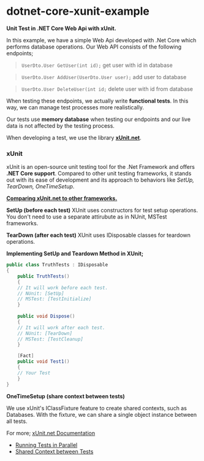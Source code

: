 # dotnet-core-xunit-example
**Unit Test in .NET Core Web Api with xUnit.**

In this example, we have a simple Web Api developed with .Net Core which performs database operations. Our Web API consists of the following endpoints;

> `UserDto.User GetUser(int id);` get user with id in database

> `UserDto.User AddUser(UserDto.User user);` add user to database

> `UserDto.User DeleteUser(int id;` delete user with id from database

When testing these endpoints, we actually write **functional tests**. In this way, we can manage test processes more realistically.

Our tests use **memory database** when testing our endpoints and our live data is not affected by the testing process.

When developing a test, we use the library **[xUnit.net](https://github.com/xunit/xunit "xUnit.net")**.

### xUnit

 xUnit is an open-source unit testing tool for the .Net Framework and offers **.NET Core support**. Compared to other unit testing frameworks, it stands out with its ease of development and its approach to behaviors like *SetUp, TearDown, OneTimeSetup*.

**[Comparing xUnit.net to other frameworks.](https://xunit.net/docs/comparisons.html "Comparing xUnit.net to other frameworks.")**

**SetUp (before each test)**
XUnit uses constructors for test setup operations. You don't need to use a separate attirubute as in NUnit, MSTest frameworks.

**TearDown (after each test)**
XUnit uses IDisposable classes for teardown operations.

**Implementing SetUp and Teardown Method in XUnit;**

```csharp
public class TruthTests : IDisposable
{
    public TruthTests()
    {
	// It will work before each test.
	// NUnit: [SetUp]
	// MSTest: [TestInitialize]
    }
    
    public void Dispose()
    {
	// It will work after each test.
	// NUnit: [TearDown]
	// MSTest: [TestCleanup]
    }

    [Fact]
    public void Test1()
    {
	// Your Test
    }
}
```

**OneTimeSetup (share context between tests)**

We use xUnit's IClassFixture feature to create shared contexts, such as Databases. With the fixture, we can share a single object instance between all tests.

For more; [xUnit.net Documentation](https://xunit.net/#documentation "xUnit.net Documentation")
- [Running Tests in Parallel](https://xunit.net/docs/running-tests-in-parallel "Running Tests in Parallel")
- [Shared Context between Tests](https://xunit.net/docs/shared-context "Shared Context between Tests")